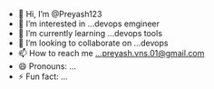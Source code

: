 - 👋 Hi, I’m @Preyash123
- 👀 I’m interested in ...devops emgineer
- 🌱 I’m currently learning ...devops tools 
- 💞️ I’m looking to collaborate on ...devops 
- 📫 How to reach me ...preyash.vns.01@gmail.com
- 😄 Pronouns: ...
- ⚡ Fun fact: ...

<!---
Preyash123/Preyash123 is a ✨ special ✨ repository because its `README.md` (this file) appears on your GitHub profile.
You can click the Preview link to take a look at your changes.
--->
